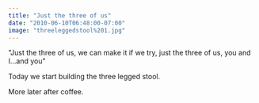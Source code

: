 ```yaml
---
title: "Just the three of us"
date: "2010-06-10T06:48:00-07:00"
image: "threeleggedstool%201.jpg"
---
```


"Just the three of us,
we can make it if we try,
just the three of us,
you and I...and you"

Today we start building the three legged stool.

More later after coffee.